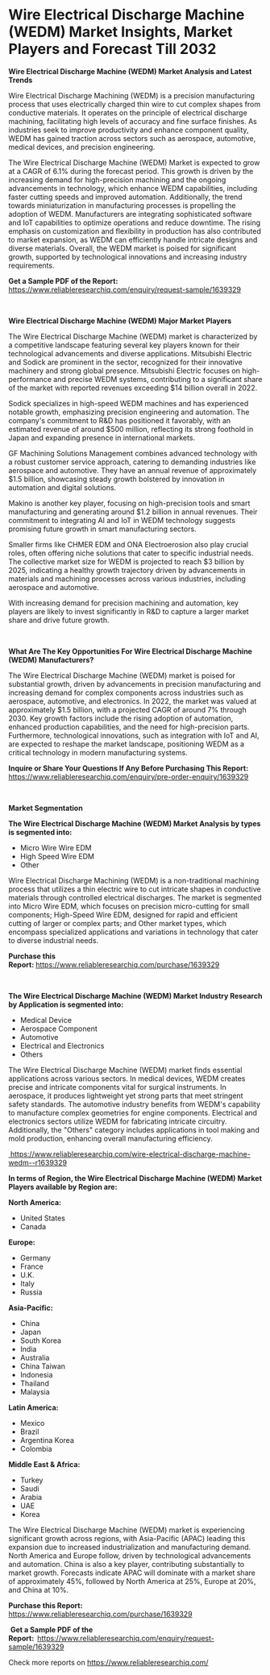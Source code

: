 <p><h1>Wire Electrical Discharge Machine (WEDM) Market Insights, Market Players and Forecast Till 2032</h1></p><p><strong>Wire Electrical Discharge Machine (WEDM) Market Analysis and Latest Trends</strong></p>
<p><p>Wire Electrical Discharge Machining (WEDM) is a precision manufacturing process that uses electrically charged thin wire to cut complex shapes from conductive materials. It operates on the principle of electrical discharge machining, facilitating high levels of accuracy and fine surface finishes. As industries seek to improve productivity and enhance component quality, WEDM has gained traction across sectors such as aerospace, automotive, medical devices, and precision engineering.</p><p>The Wire Electrical Discharge Machine (WEDM) Market is expected to grow at a CAGR of 6.1% during the forecast period. This growth is driven by the increasing demand for high-precision machining and the ongoing advancements in technology, which enhance WEDM capabilities, including faster cutting speeds and improved automation. Additionally, the trend towards miniaturization in manufacturing processes is propelling the adoption of WEDM. Manufacturers are integrating sophisticated software and IoT capabilities to optimize operations and reduce downtime. The rising emphasis on customization and flexibility in production has also contributed to market expansion, as WEDM can efficiently handle intricate designs and diverse materials. Overall, the WEDM market is poised for significant growth, supported by technological innovations and increasing industry requirements.</p></p>
<p><strong>Get a Sample PDF of the Report:&nbsp;</strong> <a href="https://www.reliableresearchiq.com/enquiry/request-sample/1639329?utm_campaign=2821&utm_medium=2&utm_source=Github&utm_content=ia&utm_term=11042025&utm_id=wire-electrical-discharge-machine-wedm">https://www.reliableresearchiq.com/enquiry/request-sample/1639329</a></p>
<p>&nbsp;</p>
<p><strong>Wire Electrical Discharge Machine (WEDM) Major Market Players</strong></p>
<p><p>The Wire Electrical Discharge Machine (WEDM) market is characterized by a competitive landscape featuring several key players known for their technological advancements and diverse applications. Mitsubishi Electric and Sodick are prominent in the sector, recognized for their innovative machinery and strong global presence. Mitsubishi Electric focuses on high-performance and precise WEDM systems, contributing to a significant share of the market with reported revenues exceeding $14 billion overall in 2022. </p><p>Sodick specializes in high-speed WEDM machines and has experienced notable growth, emphasizing precision engineering and automation. The company's commitment to R&D has positioned it favorably, with an estimated revenue of around $500 million, reflecting its strong foothold in Japan and expanding presence in international markets.</p><p>GF Machining Solutions Management combines advanced technology with a robust customer service approach, catering to demanding industries like aerospace and automotive. They have an annual revenue of approximately $1.5 billion, showcasing steady growth bolstered by innovation in automation and digital solutions.</p><p>Makino is another key player, focusing on high-precision tools and smart manufacturing and generating around $1.2 billion in annual revenues. Their commitment to integrating AI and IoT in WEDM technology suggests promising future growth in smart manufacturing sectors.</p><p>Smaller firms like CHMER EDM and ONA Electroerosion also play crucial roles, often offering niche solutions that cater to specific industrial needs. The collective market size for WEDM is projected to reach $3 billion by 2025, indicating a healthy growth trajectory driven by advancements in materials and machining processes across various industries, including aerospace and automotive.</p><p>With increasing demand for precision machining and automation, key players are likely to invest significantly in R&D to capture a larger market share and drive future growth.</p></p>
<p>&nbsp;</p>
<p><strong>What Are The Key Opportunities For Wire Electrical Discharge Machine (WEDM) Manufacturers?</strong></p>
<p><p>The Wire Electrical Discharge Machine (WEDM) market is poised for substantial growth, driven by advancements in precision manufacturing and increasing demand for complex components across industries such as aerospace, automotive, and electronics. In 2022, the market was valued at approximately $1.5 billion, with a projected CAGR of around 7% through 2030. Key growth factors include the rising adoption of automation, enhanced production capabilities, and the need for high-precision parts. Furthermore, technological innovations, such as integration with IoT and AI, are expected to reshape the market landscape, positioning WEDM as a critical technology in modern manufacturing systems.</p></p>
<p><strong>Inquire or Share Your Questions If Any Before Purchasing This Report:</strong> <a href="https://www.reliableresearchiq.com/enquiry/pre-order-enquiry/1639329?utm_campaign=2821&utm_medium=2&utm_source=Github&utm_content=ia&utm_term=11042025&utm_id=wire-electrical-discharge-machine-wedm">https://www.reliableresearchiq.com/enquiry/pre-order-enquiry/1639329</a></p>
<p>&nbsp;</p>
<p><strong>Market Segmentation</strong></p>
<p><strong>The Wire Electrical Discharge Machine (WEDM) Market Analysis by types is segmented into:</strong></p>
<p><ul><li>Micro Wire Wire EDM</li><li>High Speed Wire EDM</li><li>Other</li></ul></p>
<p><p>Wire Electrical Discharge Machining (WEDM) is a non-traditional machining process that utilizes a thin electric wire to cut intricate shapes in conductive materials through controlled electrical discharges. The market is segmented into Micro Wire EDM, which focuses on precision micro-cutting for small components; High-Speed Wire EDM, designed for rapid and efficient cutting of larger or complex parts; and Other market types, which encompass specialized applications and variations in technology that cater to diverse industrial needs.</p></p>
<p><strong>Purchase this Report:&nbsp;</strong><a href="https://www.reliableresearchiq.com/purchase/1639329?utm_campaign=2821&utm_medium=2&utm_source=Github&utm_content=ia&utm_term=11042025&utm_id=wire-electrical-discharge-machine-wedm">https://www.reliableresearchiq.com/purchase/1639329</a></p>
<p>&nbsp;</p>
<p><strong>The Wire Electrical Discharge Machine (WEDM) Market Industry Research by Application is segmented into:</strong></p>
<p><ul><li>Medical Device</li><li>Aerospace Component</li><li>Automotive</li><li>Electrical and Electronics</li><li>Others</li></ul></p>
<p><p>The Wire Electrical Discharge Machine (WEDM) market finds essential applications across various sectors. In medical devices, WEDM creates precise and intricate components vital for surgical instruments. In aerospace, it produces lightweight yet strong parts that meet stringent safety standards. The automotive industry benefits from WEDM's capability to manufacture complex geometries for engine components. Electrical and electronics sectors utilize WEDM for fabricating intricate circuitry. Additionally, the "Others" category includes applications in tool making and mold production, enhancing overall manufacturing efficiency.</p></p>
<p><a href="https://www.reliableresearchiq.com/wire-electrical-discharge-machine-wedm--r1639329?utm_campaign=2821&utm_medium=2&utm_source=Github&utm_content=ia&utm_term=11042025&utm_id=wire-electrical-discharge-machine-wedm">&nbsp;https://www.reliableresearchiq.com/wire-electrical-discharge-machine-wedm--r1639329</a></p>
<p><strong>In terms of Region, the Wire Electrical Discharge Machine (WEDM) Market Players available by Region are:</strong></p>
<p>
    <p> <strong> North America: </strong>
        <ul>
            <li>United States</li>
            <li>Canada</li>
        </ul>
        </p> 
    <p> <strong> Europe: </strong>
        <ul>
            <li>Germany</li>
            <li>France</li>
            <li>U.K.</li>
            <li>Italy</li>
            <li>Russia</li>
        </ul>
        </p> 
    <p> <strong> Asia-Pacific: </strong>
        <ul>
            <li>China</li>
            <li>Japan</li>
            <li>South Korea</li>
            <li>India</li>
            <li>Australia</li>
            <li>China Taiwan</li>
            <li>Indonesia</li>
            <li>Thailand</li>
            <li>Malaysia</li>
        </ul>
        </p> 
    <p> <strong> Latin America: </strong>
        <ul>
            <li>Mexico</li>
            <li>Brazil</li>
            <li>Argentina Korea</li>
            <li>Colombia</li>
        </ul>
        </p> 
    <p> <strong> Middle East & Africa: </strong>
        <ul>
            <li>Turkey</li>
            <li>Saudi</li>
            <li>Arabia</li>
            <li>UAE</li>
            <li>Korea</li>
        </ul>
    </p>
    </p>
<p><p>The Wire Electrical Discharge Machine (WEDM) market is experiencing significant growth across regions, with Asia-Pacific (APAC) leading this expansion due to increased industrialization and manufacturing demand. North America and Europe follow, driven by technological advancements and automation. China is also a key player, contributing substantially to market growth. Forecasts indicate APAC will dominate with a market share of approximately 45%, followed by North America at 25%, Europe at 20%, and China at 10%.</p></p>
<p><strong>Purchase this Report: </strong><a href="https://www.reliableresearchiq.com/purchase/1639329?utm_campaign=2821&utm_medium=2&utm_source=Github&utm_content=ia&utm_term=11042025&utm_id=wire-electrical-discharge-machine-wedm">https://www.reliableresearchiq.com/purchase/1639329</a></p>
<p>&nbsp;<strong>Get a Sample PDF of the Report:&nbsp;&nbsp;</strong><a href="https://www.reliableresearchiq.com/enquiry/request-sample/1639329?utm_campaign=2821&utm_medium=2&utm_source=Github&utm_content=ia&utm_term=11042025&utm_id=wire-electrical-discharge-machine-wedm">https://www.reliableresearchiq.com/enquiry/request-sample/1639329</a></p>
<p><strong></strong></p>
<p>Check more reports on <a href="https://www.reliableresearchiq.com/?utm_campaign=2821&utm_medium=2&utm_source=Github&utm_content=ia&utm_term=11042025&utm_id=wire-electrical-discharge-machine-wedm">https://www.reliableresearchiq.com/</a></p>